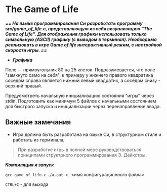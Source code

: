 # The Game of Life


***== На языке программирования Си разработать программу src/game_of_life.c, представляющую из себя визуализацию "The Game of Life". Для отображения графики использовать только символьную (ASCII) графику (с выводом в терминал). Необходимо реализовать в игре Game of life интерактивный режим, c настройкой скорости игры. ==***

* ***Графика*** 

Поле — прямоугольник 80 на 25 клеток.
Подразумевается, что поле "замкнуто само на себя", к примеру у нижнего правого квадратика соседом справа является нижний левый квадратик, а соседом снизу - верхний правый.

Предусмотреть начальную инициализацию состояния "игры" через stdin. Подготовить как минимум 5 файлов с начальными состоянием для быстрого запуска и инициализации через перенаправление ввода.

## Важные замечания

* Игра должна быть разработана на языке Си, в структурном стиле и работать из терминала;
  
> При разработке игры в полной мере руководствоваться принципами структрного программирования Э. Дейкстры. 

***Компиляция и запуск***

`gcc game_of_life.c`
`./a.out < ` <имя конфигурационного файла>

`CTRL+C` - для выхода



